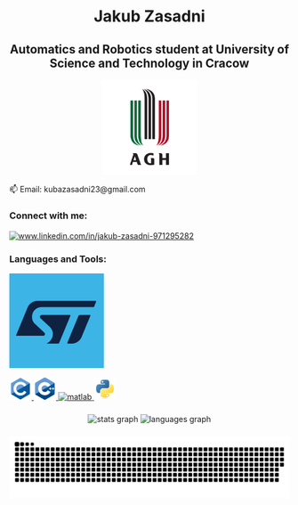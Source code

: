 <h1 align="center"> Jakub Zasadni</h1>
<h2 align="center">Automatics and Robotics student at University of Science and Technology in Cracow</h3>
<p align="center"> <img src="https://github.com/JakubZasadni/JakubZasadni/blob/main/Znak_graficzny_AGH.svg.png" alt="c" width="170" height="170"/> 
<p align="left"> 📫 Email: kubazasadni23@gmail.com</h3>

<h3 align="left">Connect with me:</h3>
<p align="left">
<a href="https://linkedin.com/in/jakub-zasadni-971295282" target="blank"><img align="center" src="https://raw.githubusercontent.com/rahuldkjain/github-profile-readme-generator/master/src/images/icons/Social/linked-in-alt.svg" alt="www.linkedin.com/in/jakub-zasadni-971295282" height="30" width="40" /></a>
</p>
<h3 align="left">Languages and Tools:</h3>
<p align="left"> <img src="https://github.com/JakubZasadni/JakubZasadni/blob/main/348428023_262318086206553_6916448450783800364_n.png" alt="c" width="170" height="170"/> </a>
<p align="left"> <a href="https://www.cprogramming.com/" target="_blank" rel="noreferrer"> <img src="https://raw.githubusercontent.com/devicons/devicon/master/icons/c/c-original.svg" alt="c" width="40" height="40"/> </a>
<a align="left"> <a href="https://www.w3schools.com/cpp/" target="_blank" rel="noreferrer"> <img src="https://raw.githubusercontent.com/devicons/devicon/master/icons/cplusplus/cplusplus-original.svg" alt="cplusplus" width="40" height="40"/> </a> <a href="https://www.mathworks.com/" target="_blank" rel="noreferrer"> <img src="https://upload.wikimedia.org/wikipedia/commons/2/21/Matlab_Logo.png" alt="matlab" width="40" height="40"/> </a> <a href="https://www.python.org" target="_blank" rel="noreferrer"> <img src="https://raw.githubusercontent.com/devicons/devicon/master/icons/python/python-original.svg" alt="python" width="40" height="40"/> </a> </p>



###

<div align="center">
  <img src="https://github-readme-stats.vercel.app/api?username=jakubzasadni&hide_title=false&hide_rank=false&show_icons=true&include_all_commits=true&count_private=true&disable_animations=false&theme=dracula&locale=en&hide_border=false" height="150" alt="stats graph"  />
  <img src="https://github-readme-stats.vercel.app/api/top-langs?username=jakubzasadni&locale=en&hide_title=false&layout=compact&card_width=320&langs_count=5&theme=dracula&hide_border=false" height="150" alt="languages graph"  />
</div>

###

![Snake animation](https://github.com/JakubZasadni/JakubZasadni/blob/main/snake.svg)




